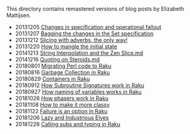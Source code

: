 This directory contains remastered versions of blog posts by Elizabeth Mattijsen.

- 20131205 [Changes in specification and operational fallout](Changes-in-specification-and-operational-fallout.md)
- 20131207 [Bagging the changes in the Set specification](Bagging-the-changes-in-the-Set-specification.md)
- 20131212 [Slicing with adverbs, the only way!](Slicing-with-adverbs-the-only-way.md)
- 20131220 [How to mangle the initial state](How-to-mangle-the-initial-state.md)
- 20141213 [String Interpolation and the Zen Slice.md](String-Interpolation-and-the-Zen-Slice.md)
- 20141216 [Quoting on Steroids.md](Quoting-on-Steroids.md)
- 20180801 [Migrating Perl code to Raku](Migrating-Perl-code-to-Raku.md)
- 20180816 [Garbage Collection in Raku](Garbage-Collection-in-Raku.md)
- 20180829 [Containers in Raku](Containers-in-Raku.md)
- 20180912 [How Subroutine Signatures work in Raku](How-Subroutine-Signatures-work-in-Raku.md)
- 20180927 [How naming of variables works in Raku](How-naming-of-variables-works-in-Raku.md)
- 20181026 [How phasers work in Raku](How-phasers-work-in-Raku.md)
- 20181108 [How to make it more classy](How-to-make-it-more-classy.md)
- 20181122 [Failure is an option in Raku](Failure-is-an-option-in-Raku.md)
- 20181206 [Lazy and Industrious Elves](Lazy-and-Industrious-Elves.md)
- 20181228 [Calling subs and typing in Raku](Calling-subs-and-typing-in-Raku.md)
